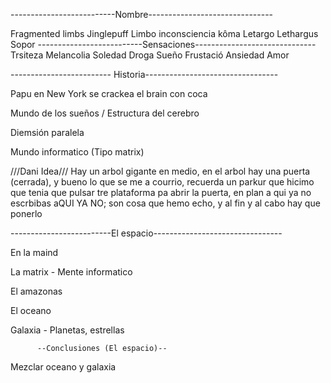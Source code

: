 --------------------------Nombre-------------------------------

Fragmented limbs
Jinglepuff
Limbo
inconsciencia
kôma
Letargo
Lethargus
Sopor --------------------------Sensaciones------------------------------
Trsiteza Melancolia Soledad Droga Sueño Frustació Ansiedad Amor

------------------------- Historia---------------------------------

Papu en New York se crackea el brain con coca

Mundo de los sueños / Estructura del cerebro

Diemsión paralela

Mundo informatico (Tipo matrix)

///Dani Idea/// Hay un arbol gigante en medio, en el arbol hay una puerta (cerrada), y bueno lo que se me a courrio, recuerda un parkur que hicimo que tenia que pulsar tre plataforma pa abrir la puerta, en plan a qui ya no escrbibas aQUI YA NO; son cosa que hemo echo, y al fin y al cabo hay que ponerlo

-------------------------El espacio--------------------------------

En la maind

La matrix - Mente informatico

El amazonas

El oceano

Galaxia - Planetas, estrellas

          --Conclusiones (El espacio)--
Mezclar oceano y galaxia
